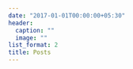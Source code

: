 ```yaml
---
date: "2017-01-01T00:00:00+05:30"
header:
  caption: ""
  image: ""
list_format: 2
title: Posts
---
```

